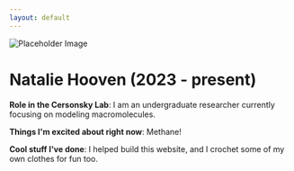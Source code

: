 ```yaml
---
layout: default
---
```


<!-- Replace `example_student` with your name -->
<img src="/website/assets/img/natalie_hooven.png" alt="Placeholder Image" class="center" style="max-width:300px">

<!-- Replace `Example Student` with your name and include your start date-->
# **Natalie Hooven (2023 - present)**

<!-- Choose your title -- feel free to be professionally silly -->
**Role in the Cersonsky Lab**: I am an undergraduate researcher currently focusing on modeling macromolecules.

<!-- Name at least one research topic amongst this list -->
**Things I'm excited about right now**: Methane!

<!-- Ultimately, we'll use this section to
     include papers and talks, and contributions
     But for now put whatever you want -->
**Cool stuff I've done**: I helped build this website, and I crochet some of my own clothes for fun too.


<!-- If you have photos you would like to exhibit,
     save them as `/assets/member_images/your_name_photo_#.png`
     and replace example_student below -->



